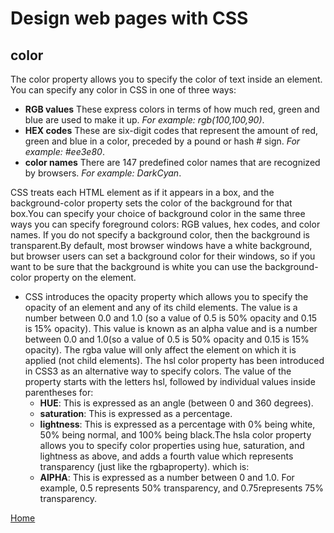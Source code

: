 # Design web pages with CSS
## color
The color property allows you to specify the color of text inside an element. You can specify any color in CSS in one of three ways:
  - **RGB values** These express colors in terms of how much red, green and blue are used to make it up. *For example: rgb(100,100,90)*.
  - **HEX codes** These are six-digit codes that represent the amount of red, green and blue in a color, preceded by a pound or hash # sign. *For example: #ee3e80*.
  - **color names** There are 147 predefined color names that are recognized by browsers. *For example: DarkCyan*.

CSS treats each HTML element as if it appears in a box, and the background-color property sets the color of the background for that box.You can specify your choice of background color in the same three ways you can specify foreground colors: RGB values, hex codes, and color names. If you do not specify a background color, then the background is transparent.By default, most browser windows have a white background, but browser users can set a background color for their windows, so if you want to be sure that the background is white you can use the background-color property on the <body> element.


- CSS introduces the opacity property which allows you to specify the opacity of an element and any of its child elements. The value is a number between 0.0 and 1.0 (so a value of 0.5 is 50% opacity and 0.15 is 15% opacity). This value is known as an alpha value and is a number between 0.0 and 1.0(so a value of 0.5 is 50% opacity and 0.15 is 15% opacity). The rgba value will only affect the element on which it is applied (not child elements). The hsl color property has been introduced in CSS3 as an alternative way to specify colors. The value of the property starts with the letters hsl, followed by individual values inside parentheses for:
  - **HUE**: This is expressed as an angle (between 0 and 360 degrees).
  - **saturation**: This is expressed as a percentage.
  - **lightness**: This is expressed as a percentage with 0% being white, 50% being normal, and 100% being black.The hsla color property allows you to specify color properties     using hue, saturation, and lightness as above, and adds a fourth value which represents transparency (just like   the rgbaproperty). which is:
  - **AlPHA**: This is expressed as a number between 0 and 1.0. For example, 0.5 represents 50% transparency, and 0.75represents 75% transparency.


[Home]( https://kztahat.github.io/reading-notes/)

